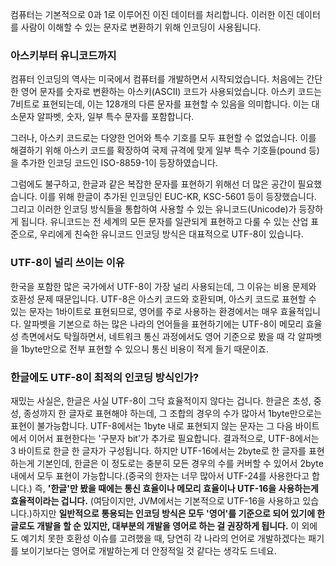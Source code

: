 컴퓨터는 기본적으로 0과 1로 이루어진 이진 데이터를 처리합니다. 이러한 이진 데이터를 사람이 이해할 수 있는 문자로 변환하기 위해 인코딩이 사용됩니다.

### 아스키부터 유니코드까지
컴퓨터 인코딩의 역사는 미국에서 컴퓨터를 개발하면서 시작되었습니다. 처음에는 간단한 영어 문자를 숫자로 변환하는 아스키(ASCII) 코드가 사용되었습니다. 아스키 코드는 7비트로 표현되는데, 이는 128개의 다른 문자를 표현할 수 있음을 의미합니다. 이는 대소문자 알파벳, 숫자, 일부 특수 문자를 포함합니다.

그러나, 아스키 코드로는 다양한 언어와 특수 기호를 모두 표현할 수 없었습니다. 이를 해결하기 위해 아스키 코드를 확장하여 국제 규격에 맞게 일부 특수 기호들(pound 등)을 추가한 인코딩 코드인 ISO-8859-1이 등장하였습니다.

그럼에도 불구하고, 한글과 같은 복잡한 문자를 표현하기 위해선 더 많은 공간이 필요했습니다. 이를 위해 한글이 추가된 인코딩인 EUC-KR, KSC-5601 등이 등장했습니다. 그리고 이러한 인코딩 방식들을 통합하여 사용할 수 있는 유니코드(Unicode)가 등장하게 됩니다. 유니코드는 전 세계의 모든 문자를 일관되게 표현하고 다룰 수 있는 산업 표준으로, 우리에게 친숙한 유니코드 인코딩 방식은 대표적으로 UTF-8이 있습니다.

### UTF-8이 널리 쓰이는 이유
한국을 포함한 많은 국가에서 UTF-8이 가장 널리 사용되는데, 그 이유는 비용 문제와 호환성 문제 때문입니다. UTF-8은 아스키 코드와 호환되며, 아스키 코드로 표현할 수 있는 문자는 1바이트로 표현되므로, 영어를 주로 사용하는 환경에서는 매우 효율적입니다. 알파벳을 기본으로 하는 많은 나라의 언어들을 표현하기에는 UTF-8이 메모리 효율성 측면에서도 탁월하면서, 네트워크 통신 과정에서도 영어 기준으로 봤을 때 각 알파벳을 1byte만으로 전부 표현할 수 있으니 통신 비용이 적게 들기 때문이죠.

### 한글에도 UTF-8이 최적의 인코딩 방식인가?
재밌는 사실은, 한글은 사실 UTF-8이 그닥 효율적이지 않다는 겁니다. 한글은 초성, 중성, 종성까지 한 글자로 표현해야 하는데, 그 조합의 경우의 수가 많아서 1byte만으로는 표현이 불가능합니다. UTF-8에서는 1byte 내로 표현되지 않는 문자는 그 다음 바이트에서 이어서 표현한다는 '구분자 bit'가 추가로 필요합니다. 결과적으로, UTF-8에서는 3 바이트로 한글 한 글자가 구성됩니다. 하지만 UTF-16에서는 2byte로 한 글자를 표현하는게 기본인데, 한글은 이 정도로는 충분히 모든 경우의 수를 커버할 수 있어서 2byte 내에서 모두 표현이 가능합니다.(중국의 한자는 너무 많아서 UTF-24를 사용한다고 합니다.) 즉, **'한글'만 봤을 때에는 통신 효율이나 메모리 효율이나 UTF-16을 사용하는게 효율적이라는 겁니다.** (여담이지만, JVM에서는 기본적으로 UTF-16을 사용하고 있습니다.)하지만 **일반적으로 통용되는 인코딩 방식은 모두 '영어'를 기준으로 되어 있기에 한글로도 개발을 할 순 있지만, 대부분의 개발을 영어로 하는 걸 권장하게 됩니다.** 이 외에도 예기치 못한 호환성 이슈를 고려했을 때, 당연히 각 나라의 언어로 개발하겠다는 패기를 보이기보다는 영어로 개발하는게 더 안정적일 것 같다는 생각도 드네요.